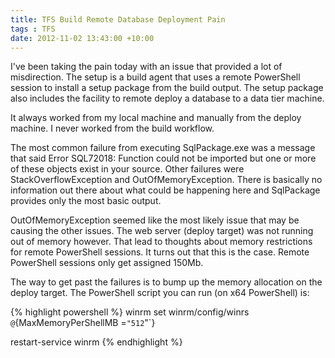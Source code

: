 ```yaml
---
title: TFS Build Remote Database Deployment Pain
tags : TFS
date: 2012-11-02 13:43:00 +10:00
---
```


I've been taking the pain today with an issue that provided a lot of misdirection. The setup is a build agent that uses a remote PowerShell session to install a setup package from the build output. The setup package also includes the facility to remote deploy a database to a data tier machine.

It always worked from my local machine and manually from the deploy machine. I never worked from the build workflow.

<!--more-->

The most common failure from executing SqlPackage.exe was a message that said Error SQL72018: Function could not be imported but one or more of these objects exist in your source. Other failures were StackOverflowException and OutOfMemoryException. There is basically no information out there about what could be happening here and SqlPackage provides only the most basic output.

OutOfMemoryException seemed like the most likely issue that may be causing the other issues. The web server (deploy target) was not running out of memory however. That lead to thoughts about memory restrictions for remote PowerShell sessions. It turns out that this is the case. Remote PowerShell sessions only get assigned 150Mb.

The way to get past the failures is to bump up the memory allocation on the deploy target. The PowerShell script you can run (on x64 PowerShell) is:

{% highlight powershell %}
winrm set winrm/config/winrs `@`{MaxMemoryPerShellMB =`"512`"`}

restart-service winrm
{% endhighlight %}

